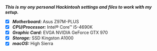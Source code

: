 ***This is my ony personal Hackintosh settings and files to work with my setup.***

- [x] ***Motherboard:*** Asus Z97M-PLUS 
- [x] ***CPU/Processor:*** Intel® Core™ i5-4690K 
- [x] ***Graphic Card:*** EVGA NVIDIA GeForce GTX 970 
- [x] ***Storage:*** SSD Kingston A1000 
- [x] ***macOS:*** High Sierra 
